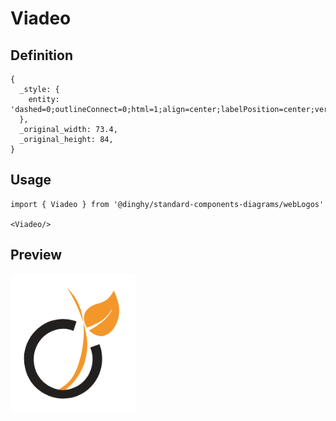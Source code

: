 # Viadeo

## Definition

```
{
  _style: { 
    entity: 'dashed=0;outlineConnect=0;html=1;align=center;labelPosition=center;verticalLabelPosition=bottom;verticalAlign=top;shape=mxgraph.weblogos.viadeo',
  },
  _original_width: 73.4,
  _original_height: 84,
}
```

## Usage

```
import { Viadeo } from '@dinghy/standard-components-diagrams/webLogos'

<Viadeo/>
```

## Preview

<img src="./viadeo.png" width="200"/>

